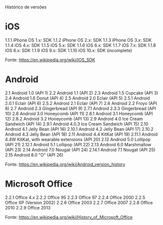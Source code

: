 Histórico de versões

# iOS
1.1.1	iPhone OS 1.x: SDK
1.1.2	iPhone OS 2.x: SDK
1.1.3	iPhone OS 3.x: SDK
1.1.4	iOS 4.x: SDK
1.1.5	iOS 5.x: SDK
1.1.6	iOS 6.x: SDK
1.1.7	iOS 7.x: SDK
1.1.8	iOS 8.x: SDK
1.1.9	iOS 9.x: SDK
1.1.10	iOS 10.x: SDK (incomplete)

Fonte: https://en.wikipedia.org/wiki/IOS_SDK

# Android
2.1	Android 1.0 (API 1)
2.2	Android 1.1 (API 2)
2.3	Android 1.5 Cupcake (API 3)
2.4	Android 1.6 Donut (API 4)
2.5	Android 2.0 Eclair (API 5)
2.5.1	Android 2.0.1 Eclair (API 6)
2.5.2	Android 2.1 Eclair (API 7)
2.6	Android 2.2 Froyo (API 8)
2.7	Android 2.3 Gingerbread (API 9)
2.7.1	Android 2.3.3 Gingerbread (API 10)
2.8	Android 3.0 Honeycomb (API 11)
2.8.1	Android 3.1 Honeycomb (API 12)
2.8.2	Android 3.2 Honeycomb (API 13)
2.9	Android 4.0 Ice Cream Sandwich (API 14)
2.9.1	Android 4.0.3 Ice Cream Sandwich (API 15)
2.10	Android 4.1 Jelly Bean (API 16)
2.10.1	Android 4.2 Jelly Bean (API 17)
2.10.2	Android 4.3 Jelly Bean (API 18)
2.11	Android 4.4 KitKat (API 19)
2.11.1	Android 4.4W KitKat, with wearable extensions (API 20)
2.12	Android 5.0 Lollipop (API 21)
2.12.1	Android 5.1 Lollipop (API 22)
2.13	Android 6.0 Marshmallow (API 23)
2.14	Android 7.0 Nougat (API 24)
2.14.1	Android 7.1 Nougat (API 25)
2.15	Android 8.0 "O" (API 26)

Fonte: https://en.wikipedia.org/wiki/Android_version_history

# Microsoft Office
2.2.1	Office 4.x
2.2.2	Office 95
2.2.3	Office 97
2.2.4	Office 2000
2.2.5	Office XP (Version 2002)
2.2.6	Office 2003
2.2.7	Office 2007
2.2.8	Office 2010
2.2.9	Office 2013

Fonte: https://en.wikipedia.org/wiki/History_of_Microsoft_Office
